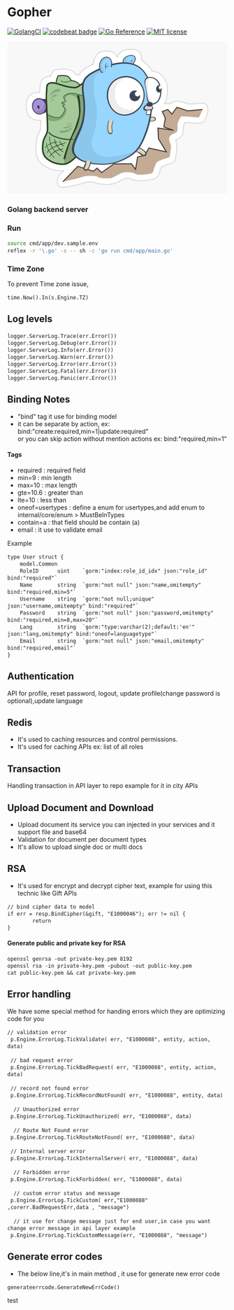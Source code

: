 # Gopher

[![GolangCI](https://golangci.com/badges/github.com/BarezAzad/gopher.svg)](https://golangci.com/r/github.com/BarezAzad/gopher)
[![codebeat badge](https://codebeat.co/badges/f7ed90cf-4793-4b82-acd3-00fecf4e3817)](https://codebeat.co/projects/github-com-BarezAzad-gopher-master)
[![Go Reference](https://pkg.go.dev/badge/github.com/BarezAzad/gopher.svg)](https://pkg.go.dev/github.com/BarezAzad/gopher)
[![MIT license](https://img.shields.io/badge/license-MIT-brightgreen.svg)](https://opensource.org/licenses/MIT)

![gopher](./gopher.jpg)

### Golang backend server

### Run

```bash
source cmd/app/dev.sample.env
reflex -r '\.go' -s -- sh -c 'go run cmd/app/main.go'
```

### Time Zone

To prevent Time zone issue,

```
time.Now().In(s.Engine.TZ)
```

## Log levels

```
logger.ServerLog.Trace(err.Error())
logger.ServerLog.Debug(err.Error())
logger.ServerLog.Info(err.Error())
logger.ServerLog.Warn(err.Error())
logger.ServerLog.Error(err.Error())
logger.ServerLog.Fatal(err.Error())
logger.ServerLog.Panic(err.Error())
```

## Binding Notes

- "bind" tag it use for binding model
- it can be separate by action, ex: bind:"create:required,min=1|update:required"  
  or you can skip action without mention actions ex: bind:"required,min=1"

#### Tags

- required : required field
- min=9 : min length
- max=10 : max length
- gte=10.6 : greater than
- lte=10 : less than
- oneof=usertypes : define a enum for usertypes,and add enum to internal/core/enum > MustBeInTypes
- contain=a : that field should be contain (a)
- email : it use to validate email

Example

```
type User struct {
	model.Common
	RoleID      uint    `gorm:"index:role_id_idx" json:"role_id" bind:"required"`
	Name        string  `gorm:"not null" json:"name,omitempty" bind:"required,min=5"`
	Username    string  `gorm:"not null;unique" json:"username,omitempty" bind:"required"`
	Password    string  `gorm:"not null" json:"password,omitempty" bind:"required,min=8,max=20"`
	Lang        string  `gorm:"type:varchar(2);default:'en'" json:"lang,omitempty" bind:"oneof=languagetype"`
	Email       string  `gorm:"not null" json:"email,omitempty" bind:"required,email"`
}
```

## Authentication

API for profile, reset password, logout, update profile(change password is optional),update language

## Redis

- It's used to caching resources and control permissions.
- It's used for caching APIs ex: list of all roles

## Transaction

Handling transaction in API layer to repo example for it in city APIs

## Upload Document and Download

- Upload document its service you can injected in your services and it support file and base64
- Validation for document per document types
- It's allow to upload single doc or multi docs

## RSA

- It's used for encrypt and decrypt cipher text, example for using this technic like Gift APIs

```
// bind cipher data to model
if err = resp.BindCipher(&gift, "E1000046"); err != nil {
		return
}
```

#### Generate public and private key for RSA

```
openssl genrsa -out private-key.pem 8192
openssl rsa -in private-key.pem -pubout -out public-key.pem
cat public-key.pem && cat private-key.pem
```

## Error handling

We have some special method for handing errors which they are optimizing code for you

```
// validation error
 p.Engine.ErrorLog.TickValidate( err, "E1000088", entity, action, data)

 // bad request error
 p.Engine.ErrorLog.TickBadRequest( err, "E1000088", entity, action, data)

 // record not found error
 p.Engine.ErrorLog.TickRecordNotFound( err, "E1000088", entity, data)

  // Unauthorized error
 p.Engine.ErrorLog.TickUnauthorized( err, "E1000088", data)

  // Route Not Found error
 p.Engine.ErrorLog.TickRouteNotFound( err, "E1000088", data)

 // Internal server error
 p.Engine.ErrorLog.TickInternalServer( err, "E1000088", data)

  // Forbidden error
 p.Engine.ErrorLog.TickForbidden( err, "E1000088", data)

  // custom error status and message
 p.Engine.ErrorLog.TickCustom( err,"E1000088" ,corerr.BadRequestErr,data , "message")

  // it use for change message just for end user,in case you want change error message in api layer example
 p.Engine.ErrorLog.TickCustomMessage(err, "E1000088", "message")
```

## Generate error codes

- The below line,it's in main method , it use for generate new error code

```
generateerrcode.GenerateNewErrCode()
```
test
